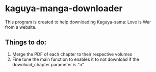 # kaguya-manga-downloader

This program is created to help downloading Kaguya-sama: Love is War from a website.

## Things to do:
1. Merge the PDF of each chapter to their respective volumes
2. Fine tune the main function to enables it to not download if the download_chapter parameter is "n"